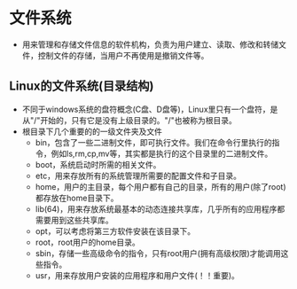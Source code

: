 # 文件系统
- 用来管理和存储文件信息的软件机构，负责为用户建立、读取、修改和转储文件，控制文件的存储，当用户不再使用是撤销文件等。

## Linux的文件系统(目录结构)
- 不同于windows系统的盘符概念(C盘、D盘等)，Linux里只有一个盘符，是从"/"开始的，只有它是没有上级目录的。"/"也被称为根目录。
- 根目录下几个重要的的一级文件夹及文件
   + bin，包含了一些二进制文件，即可执行文件。我们在命令行里执行的指令，例如ls,rm,cp,mv等，其实都是执行的这个目录里的二进制文件。
   + boot，系统启动时所需的相关文件。
   + etc，用来存放所有的系统管理所需要的配置文件和子目录。
   + home，用户的主目录，每个用户都有自己的目录，所有的用户(除了root)都存放在home目录下。
   + lib(64)，用来存放系统最基本的动态连接共享库，几乎所有的应用程序都需要用到这些共享库。
   + opt，可以考虑将第三方软件安装在该目录下。
   + root，root用户的home目录。
   + sbin，存储一些高级命令的指令，只有root用户(拥有高级权限)才能调用这些指令。
   + usr，用来存放用户安装的应用程序和用户文件(！！重要)。
